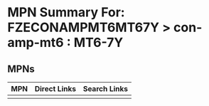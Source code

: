 



# MPN Summary For: FZECONAMPMT6MT67Y > con-amp-mt6 : MT6-7Y

## MPNs
  

|MPN|Direct Links|Search Links|
| :--- | :--- | :--- |
||||
